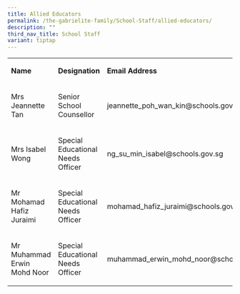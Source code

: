 ```yaml
---
title: Allied Educators
permalink: /the-gabrielite-family/School-Staff/allied-educators/
description: ""
third_nav_title: School Staff
variant: tiptap
---
```

<table><tbody><tr><td rowspan="1" colspan="1"><p><strong>Name</strong></p></td><td rowspan="1" colspan="1"><p><strong>Designation</strong></p></td><td rowspan="1" colspan="1"><p><strong>Email Address</strong></p></td></tr><tr><td rowspan="1" colspan="1"><p>Mrs Jeannette Tan</p></td><td rowspan="1" colspan="1"><p>Senior School Counsellor</p></td><td rowspan="1" colspan="1"><p>jeannette_poh_wan_kin@schools.gov.sg</p></td></tr><tr><td rowspan="1" colspan="1"><p>Mrs Isabel Wong</p></td><td rowspan="1" colspan="1"><p>Special Educational Needs Officer</p></td><td rowspan="1" colspan="1"><p>ng_su_min_isabel@schools.gov.sg</p></td></tr><tr><td rowspan="1" colspan="1"><p>Mr Mohamad Hafiz Juraimi</p></td><td rowspan="1" colspan="1"><p>Special Educational Needs Officer</p></td><td rowspan="1" colspan="1"><p>mohamad_hafiz_juraimi@schools.gov.sg</p></td></tr><tr><td rowspan="1" colspan="1"><p>Mr Muhammad Erwin Mohd Noor</p></td><td rowspan="1" colspan="1"><p>Special Educational Needs Officer</p></td><td rowspan="1" colspan="1"><p>muhammad_erwin_mohd_noor@schools.gov.sg</p></td></tr></tbody></table><p></p>